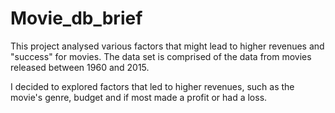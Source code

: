 # Movie_db_brief

This project analysed various factors that might lead to higher revenues and "success" for movies. The data set is comprised of the data from movies released between 1960 and 2015.

I decided to explored factors that led to higher revenues, such as the movie's genre, budget and if most made a profit or had a loss.
